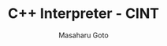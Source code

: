 ---
layout: default
title:  C++ Interpreter - CINT
author: Masaharu Goto
publication: CQ publishing, ISBN4-789-3085-3 (Japanese)
year:
type: CINT
doi:
abstract:
---